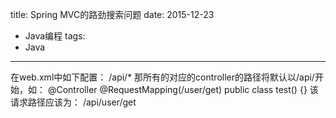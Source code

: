 title: Spring MVC的路劲搜索问题
date: 2015-12-23
- Java编程
tags:
- Java
----------------------------

在web.xml中如下配置：
<url-pattern>/api/*</url-pattern>
那所有的对应的controller的路径将默认以/api/开始，如：
@Controller
@RequestMapping(/user/get)
public class test()
{}
该请求路径应该为： /api/user/get